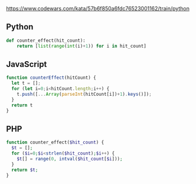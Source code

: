 https://www.codewars.com/kata/57b6f850a6fdc76523001162/train/python

## Python
```python
def counter_effect(hit_count):
    return [list(range(int(i)+1)) for i in hit_count]
```

## JavaScript
```js
function counterEffect(hitCount) {
  let t = [];
  for (let i=0;i<hitCount.length;i++) {
    t.push([...Array(parseInt(hitCount[i])+1).keys()]);
  }
  return t
}
```

## PHP
```php
function counter_effect($hit_count) {
  $t = [];
  for ($i=0;$i<strlen($hit_count);$i++) {
    $t[] = range(0, intval($hit_count[$i]));
  }
  return $t;
}
```